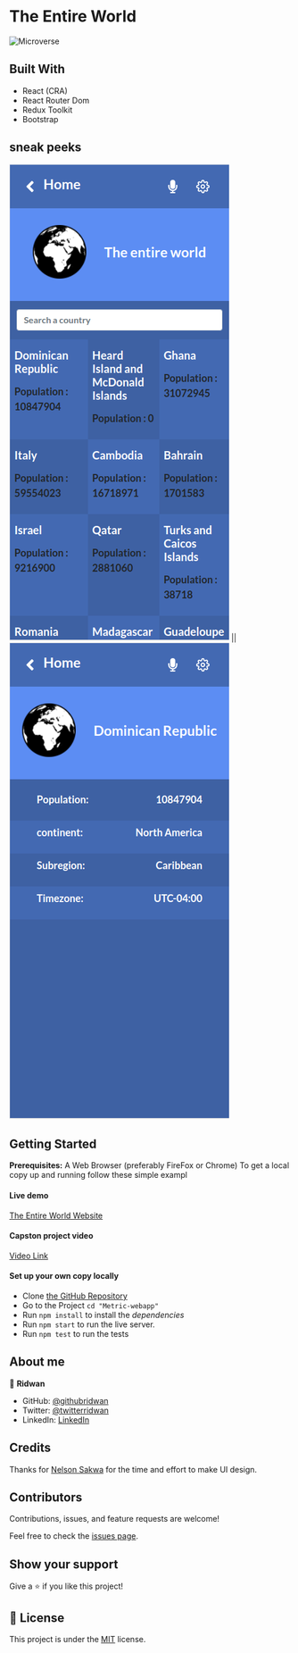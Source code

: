 # The Entire World

![Microverse](https://img.shields.io/badge/Microverse-blueviolet)

## Built With

- React (CRA)
- React Router Dom
- Redux Toolkit
- Bootstrap

## sneak peeks

![Application screenshot](./src/assets/Screenshot-mod-details.png)  || ![Application screenshot](./src/assets/Screenshot-mod-home.png)



## Getting Started

**Prerequisites:** A Web Browser (preferably FireFox or Chrome)
To get a local copy up and running follow these simple exampl

#### Live demo

[The Entire World Website](https://rid-the-counties.netlify.app/)


#### Capston project video

[Video Link](https://youtu.be/hlgSshbPnzo)


#### Set up your own copy locally

- Clone [the GitHub Repository](https://github.com/ridwanediallo/Metrics-webapp.git)
- Go to the Project `cd "Metric-webapp"`
- Run `npm install` to install the _dependencies_
- Run `npm start` to run the live server.
- Run `npm test` to run the tests

## About me

👤 **Ridwan**

- GitHub: [@githubridwan](https://github.com/ridwanediallo)
- Twitter: [@twitterridwan](https://twitter.com/RidwaneD)
- LinkedIn: [LinkedIn](https://www.linkedin.com/in/ridwan-diallo)


## Credits

Thanks for [Nelson Sakwa](https://www.behance.net/sakwadesignstudio) for the time and effort to make UI design.

## Contributors

Contributions, issues, and feature requests are welcome!

Feel free to check the [issues page](../../issues/).

## Show your support

Give a ⭐️ if you like this project!

## 📝 License

This project is under the [MIT](LICENSE) license.
